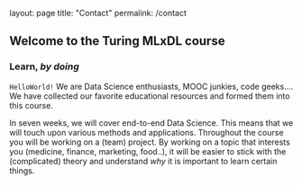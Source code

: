 layout: page
title: "Contact"
permalink: /contact

## Welcome to the Turing MLxDL course
### Learn, _by doing_

`HelloWorld!` We are Data Science enthusiasts, MOOC junkies, code geeks.... We have collected our favorite educational resources and formed them into this course. 

In seven weeks, we will cover end-to-end Data Science. This means that we will touch upon various methods and applications. Throughout the course you will be working on a (team) project. By working on a topic that interests you (medicine, finance, marketing, food..), it will be easier to stick with the (complicated) theory and understand *why* it is important to learn certain things.
